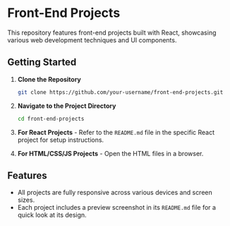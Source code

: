 # Front-End Projects
This repository features front-end projects built with React, showcasing various web development techniques and UI components.


## Getting Started

1. **Clone the Repository**

    ```bash
    git clone https://github.com/your-username/front-end-projects.git

2. **Navigate to the Project Directory**

    ```bash
    cd front-end-projects

3. **For React Projects** - 
   Refer to the `README.md` file in the specific React project for setup instructions.

5. **For HTML/CSS/JS Projects** - 
   Open the HTML files in a browser.

## Features
- All projects are fully responsive across various devices and screen sizes.
- Each project includes a preview screenshot in its `README.md` file for a quick look at its design.
